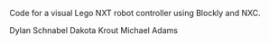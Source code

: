 Code for a visual Lego NXT robot controller using Blockly and NXC.

Dylan Schnabel
Dakota Krout
Michael Adams